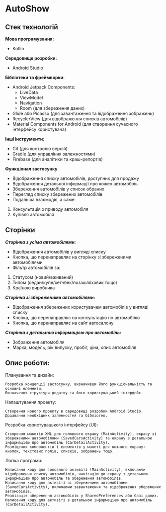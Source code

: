 # AutoShow

## Стек технологій

**Мова програмування:**
- Kotlin

**Середовище розробки:**
- Android Studio

**Бібліотеки та фреймворки:**
- Android Jetpack Components:
  - LiveData
  - ViewModel
  - Navigation
  - Room (для збереження даних)
- Glide або Picasso (для завантаження та відображення зображень)
- RecyclerView (для відображення списків автомобілів)
- Material Components for Android (для створення сучасного інтерфейсу користувача)

**Інші інструменти:**
- Git (для контролю версій)
- Gradle (для управління залежностями)
- Firebase (для аналітики та краш-репортів)


**Функціонал застосунку**
- Відображення списку автомобілів, доступних для продажу
- Відображення детальної інформації про кожен автомобіль
- Збереження автомобілів у список обраних
- Перегляд списку збережених автомобілів
- Подальша взаємодія, а саме:
1. Консультація з приводу автомобіля
2. Купівля автомобіля

## Сторінки

***Сторінка з усіма автомобілями:***
- Відображення автомобілів у вигляді списку
- Кнопка, що перенаправляє на сторінку зі збереженими автомобілями
- Фільтр автомобілів за:
1. Статусом (новий/вживаний)
2. Типом (седан/купе/хетчбек/позашляховик тощо)
3. Країною виробника

***Сторінка зі збереженими автомобілями:***
- Відображення збережених користувачем автомобілів у вигляді списку 
- Кнопка, що перенаправляє на консультацію по автомобілю
- Кнопка, що перенаправляє на сайт автосалону

***Сторінка з детальною інформацією про автомобіль:***
- Зображення автомобіля
- Марка, модель, рік випуску, пробіг, ціна, опис автомобіля


## Опис роботи:

Планування та дизайн:

    Розробка концепції застосунку, визначивши його функціональність та основні елементи.
    Визначення структури додатку та його користувацький інтерфейс.

Налаштування проекту:

    Створення нового проекту в середовищі розробки Android Studio.
    Додавання необхідних залежностей та бібліотек.

Розробка користувацького інтерфейсу (UI):

    Створення макетів XML для головного екрану (MainActivity), екрану зі збереженими автомобілями (SavedCarsActivity) та екрану з детальною інформацією про автомобіль (CarDetailActivity).
    Розміщення компонентів і елементів у макеті для кожного екрану: кнопок, текстових полів, списків, зображень тощо.

Логіка програми:

    Написання коду для головного активіті (MainActivity), включаючи відображення списку автомобілів, навігацію до екрану з детальною інформацією про автомобіль та збереження автомобілів.
    Написання коду для активіті зі збереженими автомобілями (SavedCarsActivity), включаючи завантаження та відображення збережених автомобілів.
    Реалізація збереження автомобілів у SharedPreferences або базі даних.
    Написання коду для активіті з детальною інформацією про автомобіль (CarDetailActivity).

